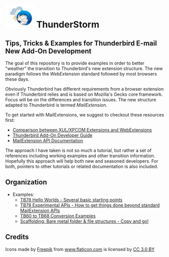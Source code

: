 # ![Thunderstorm icon](rep-resources/images/thunderstorm.png) ThunderStorm

## Tips, Tricks &amp; Examples for Thunderbird E-mail New Add-On Development

The goal of this repository is to provide examples in order to better "weather"
the transition to Thunderbird's new extension structure. The new paradigm follows
the *WebExtension* standard followed by most browsers these days.

Obviously Thunderbird has different requirements from a browser extension even if
Thunderbird relies and is based on Mozilla's Gecko core framework. Focus will be on
the differences and transition issues. The new structure adapted to Thunderbird is
termed *MailExtension*.

To get started with MailExtensions, we suggest to checkout these resources first:
* [Comparison between XUL/XPCOM Extensions and WebExtensions](https://extensionworkshop.com/documentation/develop/comparison-with-xul-xpcom-extensions/)
* [Thunderbird Add-On Developer Guide](https://developer.thunderbird.net/add-ons/about-add-ons)
* [MailExtension API Documentation](https://thunderbird-webextensions.readthedocs.io/en/latest/)

The approach I have taken is not so much a tutorial, but rather a set of references
including working examples and other transition information.
Hopefully this approach will help both new and seasoned developers.  For both,
pointers to other tutorials or related documentation is also included.

## Organization

- Examples:
  - [TB78 Hello Worlds - Several basic starting points][HelloWorlds]
  - [TB78 Experimental APIs - How to get things done beyond standard MailExtension APIs][Experiments]
  - [TB60 to TB68 Conversion Examples][TB68Conversion]
  - [Scaffolding: Bare metal folder & file structures - Copy and go!][Scaffolding]





## Credits
<div>Icons made by <a href="https://www.freepik.com/" title="Freepik">Freepik</a> from <a href="https://www.flaticon.com/" 			    title="Flaticon">www.flaticon.com</a> is licensed by <a href="http://creativecommons.org/licenses/by/3.0/" 			    title="Creative Commons BY 3.0" target="_blank">CC 3.0 BY</a></div>

[HelloWorlds]:/examples/HelloWorlds/README.md
[Experiments]:/examples/Experiments/README.md
[TB68Conversion]:/examples/TB68Conversions/README.md
[Scaffolding]:/examples/scaffolds/README.md
